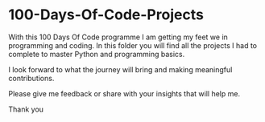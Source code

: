 # 100-Days-Of-Code-Projects

With this 100 Days Of Code programme I am getting my feet we in programming and coding. In this folder you will find all the projects I had to complete to master Python and programming basics.

I look forward to what the journey will bring and making meaningful contributions.

Please give me feedback or share with your insights that will help me.

Thank you
